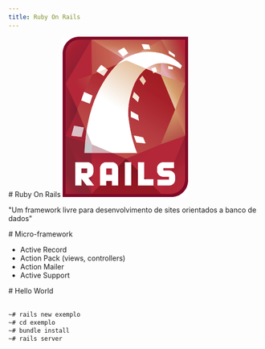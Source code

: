 ```yaml
---
title: Ruby On Rails
---
```


<section>
# Ruby On Rails

<img src="files/rails.png" style="background:none;border:0;box-shadow:none"/>

"Um framework livre para desenvolvimento de sites orientados a banco de dados"
</section>

<section>
# Micro-framework

* Active Record
* Action Pack (views, controllers)
* Action Mailer
* Active Support
</section>

<section>
# Hello World

<pre><code class="bash">
~# rails new exemplo
~# cd exemplo
~# bundle install
~# rails server
</code></pre>
</section>
